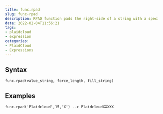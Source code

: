 ```yaml
---
title: func.rpad
slug: func-rpad
description: RPAD function pads the right-side of a string with a specific set of characters (when string1 is not null).
date: 2022-02-04T11:56:21
tags:
- plaidcloud
- expression
categories:
- PlaidCloud
- Expressions
---
```



## Syntax



```
func.rpad(value_string, force_length, fill_string)
```


## Examples



```
func.rpad('Plaidcloud',15,'X') --> PlaidcloudXXXXX
```
